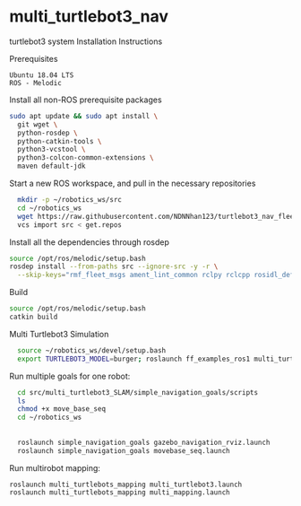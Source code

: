 # multi_turtlebot3_nav
turtlebot3 system
Installation Instructions

Prerequisites

    Ubuntu 18.04 LTS
    ROS - Melodic


Install all non-ROS prerequisite packages

```bash
sudo apt update && sudo apt install \
  git wget \
  python-rosdep \
  python-catkin-tools \
  python3-vcstool \
  python3-colcon-common-extensions \
  maven default-jdk   
```
  
Start a new ROS workspace, and pull in the necessary repositories
```bash
  mkdir -p ~/robotics_ws/src
  cd ~/robotics_ws
  wget https://raw.githubusercontent.com/NDNNhan123/turtlebot3_nav_fleet/master/get.repos
  vcs import src < get.repos
  ```

Install all the dependencies through rosdep
```bash
source /opt/ros/melodic/setup.bash
rosdep install --from-paths src --ignore-src -y -r \
  --skip-keys="rmf_fleet_msgs ament_lint_common rclpy rclcpp rosidl_default_generators ament_cmake builtin_interfaces"
```
 Build
 ```bash
 source /opt/ros/melodic/setup.bash
 catkin build
 ```
 
 Multi Turtlebot3 Simulation
 ```bash
   source ~/robotics_ws/devel/setup.bash
   export TURTLEBOT3_MODEL=burger; roslaunch ff_examples_ros1 multi_turtlebot3_ff.launch
 ```
   
 Run multiple goals for one robot:
  ```bash
    cd src/multi_turtlebot3_SLAM/simple_navigation_goals/scripts
    ls
    chmod +x move_base_seq 
    cd ~/robotics_ws
    
    
    roslaunch simple_navigation_goals gazebo_navigation_rviz.launch
    roslaunch simple_navigation_goals movebase_seq.launch
  ```
 Run multirobot mapping:
 
    roslaunch multi_turtlebots_mapping multi_turtlebot3.launch
    roslaunch multi_turtlebots_mapping multi_mapping.launch
